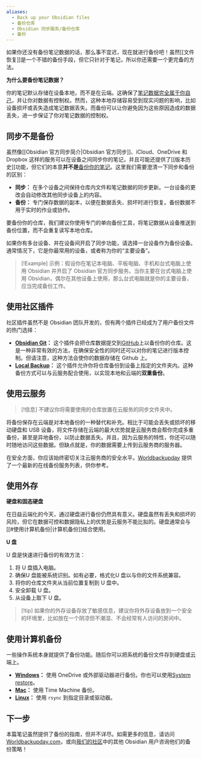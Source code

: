 ```yaml
---
aliases:
  - Back up your Obsidian files
  - 备份仓库
  - Obsidian 同步服务/备份仓库
  - 备份
---
```


如果你还没有备份笔记数据的话，那么事不宜迟，现在就进行备份吧！虽然[[文件恢复]]是一个不错的备份手段，但它只针对于笔记，所以你还需要一个更完备的方法。

**为什么要备份笔记数据？**

你的笔记默认存储在设备本地，而不是在云端。这确保了[笔记数据完全属于你自己](https://obsidian.md/about)，并让你对数据有控制权。然而，这种本地存储容易受到现实问题的影响，比如设备损坏或丢失造成笔记数据丢失。而备份可以让你避免因为这些原因造成的数据丢失，进一步保证了你对笔记数据的控制权。

## 同步不是备份

虽然像[[Obsidian 官方同步简介|Obsidian 官方同步]]、iCloud、OneDrive 和 Dropbox 这样的服务可以在设备之间同步你的笔记，并且可能还提供了[[版本历史]]功能，但它们的本意**并不是**[备份你的笔记](https://www.backblaze.com/blog/cloud-backup-vs-cloud-sync/)。这里我们需要澄清一下同步和备份的区别：

- **同步：** 在多个设备之间保持仓库内文件和笔记数据的同步更新。一台设备的更改会自动修改其他同步设备上的内容。
- **备份：** 专门保存数据的副本，以便在数据丢失、损坏时进行恢复。备份数据不用于实时的作业或协作。

要备份你的仓库，我们建议你使用专门的单向备份工具，将笔记数据从设备推送到备份位置，而不会重复读写本地仓库。

如果你有多台设备、并在设备间开启了同步功能，请选择一台设备作为备份设备。通常情况下，它是你最常用的设备，或者称为你的“主要设备”。

> [!Example] 示例：假设你在笔记本电脑、平板电脑、手机和台式电脑上使用 Obsidian 并开启了 Obsidian 官方同步服务。当你主要在台式电脑上使用 Obsidian，偶尔在其他设备上使用，那么台式电脑就是你的主要设备，应当完成备份工作。

## 使用社区插件

社区插件虽然不是 Obsidian 团队开发的，但有两个插件已经成为了用户备份文件的热门选择：

- **[Obsidian Git](https://obsidian.md/plugins?id=obsidian-git)：** 这个插件会把仓库数据提交到[GitHub](https://github.com/)上以备份你的仓库。这是一种非常有效的方法，在确保安全性的同时还可以对你的笔记进行版本控制。但请注意，这种方法会使你的数据存储在 Github 上。
- **[Local Backup](https://obsidian.md/plugins?id=local-backup)：** 这个插件允许你将仓库备份到设备上指定的文件夹内。这种备份方式可以与云服务配合使用，以实现本地和云端的**双重备份**。

## 使用云服务

> [!信息] 不建议你将需要使用的仓库放置在云服务的同步文件夹中。

将备份保存在云端是对本地备份的一种替代和补充。相比于可能会丢失或损坏的移动硬盘和 USB 设备，将文件存储在云端的最大优势就是云服务商会帮你完成多重备份，甚至是异地备份，以防止数据丢失。并且，因为云服务的特性，你还可以随时随地访问这些数据。但缺点就是，你的数据需要上传到云服务商的服务器。

在安全方面，你应该始终密切关注云服务商的安全水平。[Worldbackupday](https://www.worldbackupday.com/en) 提供了一个最新的在线备份服务列表，供你参考。   

## 使用外存

**硬盘和固态硬盘**

在日益云端化的今天，通过硬盘进行备份仍然具有意义。硬盘虽然有丢失和损坏的风险，但它在数据可控和数据隐私上的优势是云服务不能比拟的。硬盘通常会与[[#使用计算机备份|计算机备份]]结合使用。

**U 盘**

U 盘是快速进行备份的有效方法：

1. 将 U 盘插入电脑。
2. 确保U 盘能被系统识别。如有必要，格式化U 盘以与你的文件系统兼容。
3. 将你的仓库文件夹从当前位置复制到 U 盘中。
4. 安全卸载 U 盘。
5. 从设备上取下 U 盘。

> [!tip] 如果你的外存设备存放了敏感信息，建议你将外存设备放到一个安全的环境里，比如放在一个阴凉但不潮湿、不会经常有人访问的房间中。

## 使用计算机备份

一些操作系统本身就提供了备份功能。随后你可以把系统的备份文件存到硬盘或云端上。

- **[Windows](https://www.microsoft.com/en-us/windows/learning-center/back-up-files)：** 使用 OneDrive 或外部驱动器进行备份。你也可以使用[System restore](https://support.microsoft.com/en-us/windows/use-system-restore-a5ae3ed9-07c4-fd56-45ee-096777ecd14e)。
- **[Mac](https://support.apple.com/en-us/104984)：** 使用 Time Machine 备份。
- **[Linux](https://linuxize.com/post/how-to-use-rsync-for-local-and-remote-data-transfer-and-synchronization/)：** 使用 `rsync` 到指定目录或驱动器。        

## 下一步

本篇笔记虽然提供了备份的指南，但并不详尽。如需更多的信息，请访问[Worldbackupday.com](https://www.worldbackupday.com/en)，或向[我们的社区](https://obsidian.md/community)中的其他 Obsidian 用户咨询他们的备份策略！